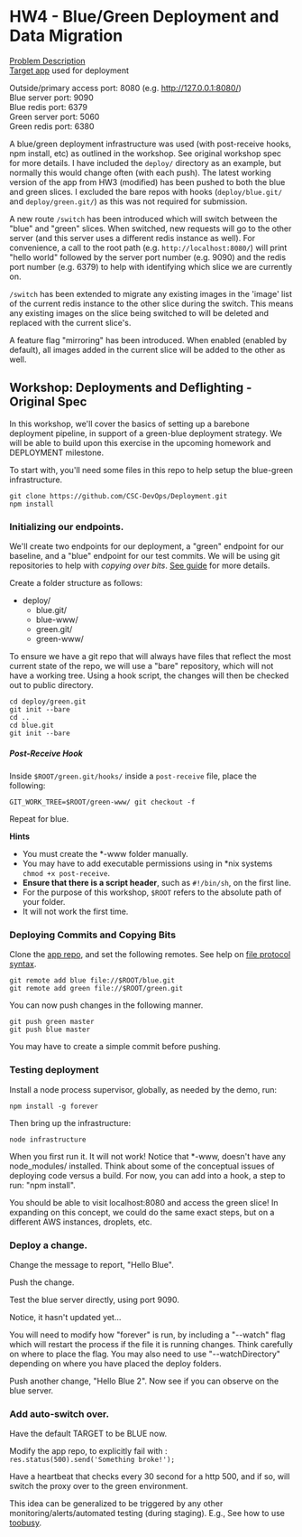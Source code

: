 # HW4 - Blue/Green Deployment and Data Migration

[Problem Description](https://github.com/CSC-DevOps/Course/blob/master/HW/HW4.md)  
[Target app](https://github.com/Druotic/devops-hw3) used for deployment

Outside/primary access port: 8080  (e.g. http://127.0.0.1:8080/)  
Blue server port: 9090  
Blue redis port: 6379  
Green server port: 5060  
Green redis port: 6380

A blue/green deployment infrastructure was used (with post-receive hooks, npm install, etc) as outlined in the workshop. See original workshop spec for more details.  I have included the `deploy/` directory as an example, but normally this would change often (with each push).  The latest working version of the app from HW3 (modified) has been pushed to both the blue and green slices.  I excluded the bare repos with hooks (`deploy/blue.git/` and `deploy/green.git/`) as this was not required for submission.

A new route `/switch` has been introduced which will switch between the "blue" and "green" slices. When switched, new requests will go to the other server (and this server uses a different redis instance as well).  For convenience, a call to the root path (e.g. `http://localhost:8080/`) will print "hello world" followed by the server port number (e.g. 9090) and the redis port number (e.g. 6379) to help with identifying which slice we are currently on.

`/switch` has been extended to migrate any existing images in the 'image' list of the current redis instance to the other slice during the switch.  This means any existing images on the slice being switched to will be deleted and replaced with the current slice's.

A feature flag "mirroring" has been introduced. When enabled (enabled by default), all images added in the current slice will be added to the other as well.



## Workshop: Deployments and Deflighting - Original Spec

In this workshop, we'll cover the basics of setting up a barebone deployment pipeline, in support of a green-blue deployment strategy.  We will be able to build upon this exercise in the upcoming homework and DEPLOYMENT milestone.

To start with, you'll need some files in this repo to help setup the blue-green infrastructure.

    git clone https://github.com/CSC-DevOps/Deployment.git
    npm install

### Initializing our endpoints.

We'll create two endpoints for our deployment, a "green" endpoint for our baseline, and a "blue" endpoint for our test commits.  We will be using git repositories to help with *copying over bits*.  [See guide](http://toroid.org/ams/git-website-howto) for more details.

Create a folder structure as follows:

* deploy/
  * blue.git/
  * blue-www/
  * green.git/
  * green-www/

To ensure we have a git repo that will always have files that reflect the most current state of the repo, we will use a "bare" repository, which will not have a working tree.  Using a hook script, the changes will then be checked out to public directory.

    cd deploy/green.git
    git init --bare
    cd ..
    cd blue.git
    git init --bare

##### Post-Receive Hook

Inside `$ROOT/green.git/hooks/` inside a `post-receive` file, place the following:

    GIT_WORK_TREE=$ROOT/green-www/ git checkout -f

Repeat for blue.

**Hints**

* You must create the *-www folder manually.
* You may have to add executable permissions using in *nix systems `chmod +x post-receive`.
* **Ensure that there is a script header**, such as `#!/bin/sh`, on the first line.
* For the purpose of this workshop, `$ROOT` refers to the absolute path of your folder.
* It will not work the first time.

### Deploying Commits and Copying Bits

Clone the [app repo](https://github.com/CSC-DevOps/App), and set the following remotes.  See help on [file protocol syntax](http://en.wikipedia.org/wiki/File_URI_scheme#Format).

    git remote add blue file://$ROOT/blue.git
    git remote add green file://$ROOT/green.git

You can now push changes in the following manner.

    git push green master
    git push blue master

You may have to create a simple commit before pushing.

### Testing deployment

Install a node process supervisor, globally, as needed by the demo, run:

    npm install -g forever

Then bring up the infrastructure:

    node infrastructure

When you first run it.  It will not work!  Notice that *-www, doesn't have any node_modules/ installed.  Think about some of the conceptual issues of deploying code versus a build.  For now, you can add into a hook, a step to run: "npm install".

You should be able to visit localhost:8080 and access the green slice!
In expanding on this concept, we could do the same exact steps, but on a different AWS instances, droplets, etc.

### Deploy a change.

Change the message to report, "Hello Blue".  

Push the change.

Test the blue server directly, using port 9090.

Notice, it hasn't updated yet...

You will need to modify how "forever" is run, by including a "--watch" flag which will restart the process if the file it is running changes.  Think carefully on where to place the flag.  You may also need to use "--watchDirectory" depending on where you have placed the deploy folders.

Push another change, "Hello Blue 2".  Now see if you can observe on the blue server.

### Add auto-switch over.

Have the default TARGET to be BLUE now.

Modify the app repo, to explicitly fail with : `res.status(500).send('Something broke!');`

Have a heartbeat that checks every 30 second for a http 500, and if so, will switch the proxy over to the green environment.

This idea can be generalized to be triggered by any other monitoring/alerts/automated testing (during staging). E.g., See how to use [toobusy](https://hacks.mozilla.org/2013/01/building-a-node-js-server-that-wont-melt-a-node-js-holiday-season-part-5/).
